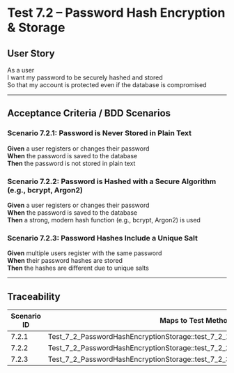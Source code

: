# Test 7.2 – Password Hash Encryption & Storage

## User Story
As a user  
I want my password to be securely hashed and stored  
So that my account is protected even if the database is compromised

---

## Acceptance Criteria / BDD Scenarios

### Scenario 7.2.1: Password is Never Stored in Plain Text
**Given** a user registers or changes their password  
**When** the password is saved to the database  
**Then** the password is not stored in plain text

### Scenario 7.2.2: Password is Hashed with a Secure Algorithm (e.g., bcrypt, Argon2)
**Given** a user registers or changes their password  
**When** the password is saved to the database  
**Then** a strong, modern hash function (e.g., bcrypt, Argon2) is used

### Scenario 7.2.3: Password Hashes Include a Unique Salt
**Given** multiple users register with the same password  
**When** their password hashes are stored  
**Then** the hashes are different due to unique salts

---

## Traceability

| Scenario ID | Maps to Test Method                                                                |
|-------------|-----------------------------------------------------------------------------------|
| 7.2.1       | Test_7_2_PasswordHashEncryptionStorage::test_7_2_1_PasswordNotPlainText           |
| 7.2.2       | Test_7_2_PasswordHashEncryptionStorage::test_7_2_2_PasswordHashedWithSecureAlgo   |
| 7.2.3       | Test_7_2_PasswordHashEncryptionStorage::test_7_2_3_PasswordHashesUniqueSalt       |